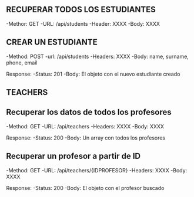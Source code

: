 ## RECUPERAR TODOS LOS ESTUDIANTES

-Methor: GET
-URL: /api/students
-Header: XXXX
-Body: XXXX

## CREAR UN ESTUDIANTE

-Method: POST
-url: /api/students
-Headers: XXXX
-Body: name, surname, phone, email

Response:
-Status: 201
-Body: El objeto con el nuevo estudiante creado

## TEACHERS

## Recuperar los datos de todos los profesores

-Method: GET
-URL: /api/teachers
-Headers: XXXX
-Body: XXXX

Response:
-Status: 200
-Body: Un array con todos los profesores

## Recuperar un profesor a partir de ID

-Method: GET
-URL: /api/teachers/{IDPROFESOR}
-Headers: XXXX
-Body: XXXX

Response:
-Status: 200
-Body: El objeto con el profesor buscado
